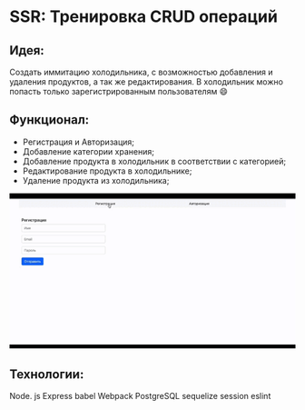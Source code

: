 # SSR: Тренировка CRUD операций
## Идея:
Создать иммитацию холодильника, с возможностью добавления и удаления продуктов, а так же редактирования. В холодильник можно попасть только зарегистрированным пользователям 😄
## Функционал:
-   Регистрация и Авторизация;
-   Добавление категории хранения;
-   Добавление продукта в холодильник в соответствии с категорией;
-   Редактирование продукта в холодильнике;
-   Удаление продукта из холодильника;

![Обзор приложения](todo.gif)

## Технологии:
Node. js
Express
babel
Webpack
PostgreSQL
sequelize
session
eslint
